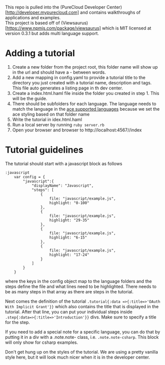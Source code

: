 This repo is pulled into the (PureCloud Developer Center)[http://developer.mypurecloud.com] and contains walkthroughs of applications and examples.  
This project is based off of (Viewsaurus)[https://www.npmjs.com/package/viewsaurus] which is MIT licensed at version 0.3.1 but adds multi language support.

# Adding a tutorial
1. Create a new folder from the project root, this folder name will show up in the url and should have a - between words.
2. Add a new mapping in config.yaml to provide a tutorial title to the directory you just created with a tutorial name, description and tags.  This file auto generates a listing page in th dev center.
3. Create a index.html.haml file inside the folder you created in step 1. This will be the guide.
4. There should be subfolders for each language. The language needs to match the language in the [ace supported languages](https://cdnjs.com/libraries/ace/) because we set the ace styling based on that folder name
5. Write the tutorial in idex.html.haml
6. Run a local server by running ```ruby server.rb```
7. Open your browser and browser to http://localhost:4567/<tutorialdir>/index

# Tutorial guidelines
The tutorial should start with a javascript block as follows
```
:javascript
    var config = {
        "javascript":{
            "displayName": "Javascript",
            "steps": [
                {
                    file: "javascript/example.js",
                    highlight: "0-100"
                },
                {
                    file: "javascript/example.js",
                    highlight: "29-35"
                },
                {
                    file: "javascript/example.js",
                    highlight: "6-15"
                },
                {
                    file: "javascript/example.js",
                    highlight: "17-24"
                }
            ]
        }
    }
```

where the keys in the config object map to the language folders and the steps define the file and what lines need to be highlighted.  There needs to be as many steps in that array as there are steps in the tutorial.

Next comes the definition of the tutorial ```.tutorial{:data =>{:title=>'OAuth With Implicit Grant'}}``` which also contains the title that is displayed in the tutorial.  After that line, you can put your individual steps inside ```.step{:data=>{:title=>'Introduction'}}``` divs.  Make sure to specify a title for the step.

If you need to add a special note for a specific language, you can do that by putting it in a div with a .note.note-<language> class, i.e. ```.note.note-csharp```.  This block will only show for csharp examples.  


Don't get hung up on the styles of the tutorial.  We are using a pretty vanilla style here, but it will look much nicer when it is in the developer center.
